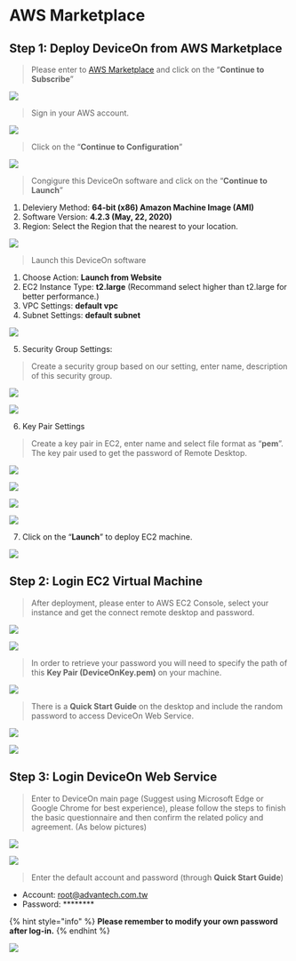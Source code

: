 # AWS Marketplace

## Step 1: Deploy DeviceOn from AWS Marketplace

> Please enter to [AWS Marketplace](https://aws.amazon.com/marketplace/pp/B08972SVHN) and click on the “**Continue to Subscribe**”

![](https://i.imgur.com/OVj1tMU.png)

> Sign in your AWS account.

![](https://i.imgur.com/UBJvjgx.png)

> Click on the “**Continue to Configuration**”

![](https://i.imgur.com/aaTNrmc.png)

> Congigure this DeviceOn software and click on the “**Continue to Launch**”

1. Deleviery Method: **64-bit (x86) Amazon Machine Image (AMI)**
2. Software Version: **4.2.3 (May, 22, 2020)**
3. Region: Select the Region that the nearest to your location.

![](https://i.imgur.com/fs1zc0o.png)

> Launch this DeviceOn software

1. Choose Action: **Launch from Website**
2. EC2 Instance Type: **t2.large** (Recommand select higher than t2.large for better performance.)
3. VPC Settings: **default vpc**
4. Subnet Settings: **default subnet**

![](https://i.imgur.com/EatuBTI.png)

5. Security Group Settings:

> Create a security group based on our setting, enter name, description of this security group.

![](https://i.imgur.com/DCWfS7W.png)

![](https://i.imgur.com/apGQIDK.png)

6. Key Pair Settings

> Create a key pair in EC2, enter name and select file format as “**pem**”. The key pair used to get the password of Remote Desktop.

![](https://i.imgur.com/lCtEn93.png)

![](https://i.imgur.com/VcHMx16.png)

![](https://i.imgur.com/7WRCvS6.png)

![](https://i.imgur.com/FecVIeA.png)

7. Click on the “**Launch**” to deploy EC2 machine.

![](https://i.imgur.com/igQQkFP.png)

## Step 2: Login EC2 Virtual Machine

> After deployment, please enter to AWS EC2 Console, select your instance and get the connect remote desktop and password.

![](https://i.imgur.com/xeywwYf.png)

![](https://i.imgur.com/oSVchZB.png)

> In order to retrieve your password you will need to specify the path of this **Key Pair (DeviceOnKey.pem)** on your machine.

![](https://i.imgur.com/E8fmZt3.png)

> There is a **Quick Start Guide** on the desktop and include the random password to access DeviceOn Web Service.

![](https://i.imgur.com/EtVnq9O.png)

![](https://i.imgur.com/ARMqoHI.png)

## Step 3: Login DeviceOn Web Service

> Enter to DeviceOn main page (Suggest using Microsoft Edge or Google Chrome for best experience), please follow the steps to finish the basic questionnaire and then confirm the related policy and agreement. (As below pictures)

![](https://i.imgur.com/vy4VZtw.png)

![](https://i.imgur.com/LDKhjNd.png)

> Enter the default account and password (through **Quick Start Guide**)

* Account: [root@advantech.com.tw](mailto:root@advantech.com.tw)
* Password: \*\*\*\*\*\*\*\*

{% hint style="info" %}
**Please remember to modify your own password after log-in.**
{% endhint %}

![](https://i.imgur.com/9Rceh6F.png)
